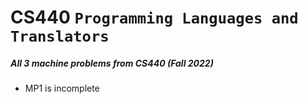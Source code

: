 CS440 `Programming Languages and Translators`
==========================

##### All 3 machine problems from CS440 (Fall 2022)
* MP1 is incomplete
